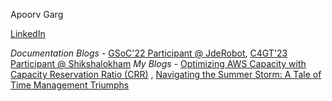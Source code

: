 Apoorv Garg 

[LinkedIn](https://www.linkedin.com/in/apoorv-garg-/)

*Documentation Blogs* - [GSoC'22 Participant @ JdeRobot](https://theroboticsclub.github.io/gsoc2022-Apoorv_Garg/), [C4GT'23 Participant @ Shikshalokham](https://c4gt-milestones.vercel.app/docs/2023/Template%20creation%20portal/Template%20creation%20portal/) 
*My Blogs* - [Optimizing AWS Capacity with Capacity Reservation Ratio (CRR)](https://medium.com/@apoorvgarg.21/title-optimizing-aws-capacity-with-capacity-reservation-ratio-crr-8d44f4140897) , [Navigating the Summer Storm: A Tale of Time Management Triumphs](https://medium.com/@apoorvgarg.21/navigating-the-summer-storm-a-tale-of-time-management-triumphs-3c8db36a1e5b)

